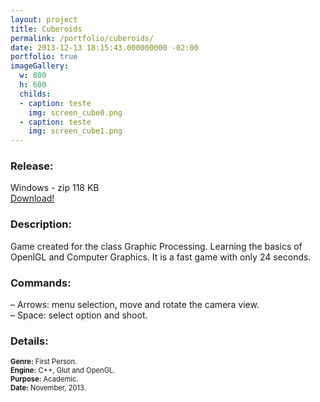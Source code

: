 ```yaml
---
layout: project
title: Cuberoids
permalink: /portfolio/cuberoids/
date: 2013-12-13 18:15:43.000000000 -02:00
portfolio: true
imageGallery:
  w: 800
  h: 600
  childs:
  - caption: teste
    img: screen_cube0.png
  - caption: teste
    img: screen_cube1.png
---
```

 <span/>

<h3>Release:</h3>

<div class="box">
Windows - zip 118 KB
<a href="https://www.dropbox.com/s/rk63zu9kgj70yuu/Cuberoids.zip">
<div class="box-link">
Download!
</div>
</a>
</div>

<h3>Description:</h3>

Game created for the class Graphic Processing. Learning the basics of OpenlGL and Computer Graphics.
It is a fast game with only 24 seconds.

<h3>Commands:</h3>

– Arrows: menu selection, move and rotate the camera view.<br>
– Space: select option and shoot.<br>

<h3>Details:</h3>
<p style="font-size:0.8em">
<strong>Genre:</strong> First Person.<br>
<strong>Engine:</strong> C++, Glut and OpenGL.<br>
<strong>Purpose:</strong> Academic.<br>
<strong>Date:</strong> November, 2013.<br>
</p>
